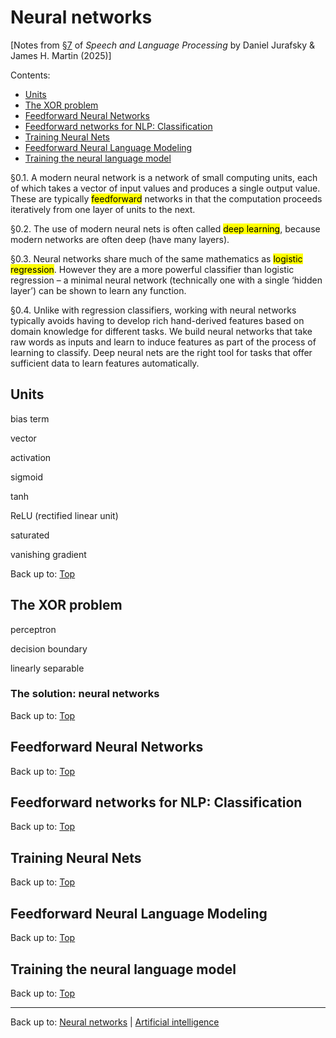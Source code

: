 # Neural networks

\[Notes from [§7](https://web.stanford.edu/~jurafsky/slp3/7.pdf) of *Speech and Language Processing* by Daniel Jurafsky & James H. Martin (2025)\]

Contents:
- [Units](#units)
- [The XOR problem](#the-xor-problem)
- [Feedforward Neural Networks](#feedforward-neural-networks)
- [Feedforward networks for NLP: Classification](#feedforward-networks-for-nlp-classification)
- [Training Neural Nets](#training-neural-nets)
- [Feedforward Neural Language Modeling](#feedforward-neural-language-modeling)
- [Training the neural language model](#training-the-neural-language-model)

§0.1. A modern neural network is a network of small computing units, each of which takes a vector of input values and produces a single output value. These are typically <mark>feedforward</mark> networks in that the computation proceeds iteratively from one layer of units to the next. 

§0.2. The use of modern neural nets is often called <mark>deep learning</mark>, because modern networks are often deep (have many layers).

§0.3. Neural networks share much of the same mathematics as <mark>logistic regression</mark>. However they are a more powerful classifier than logistic regression – a minimal neural network (technically one with a single ‘hidden layer’) can be shown to learn any function.

§0.4. Unlike with regression classifiers, working with neural networks typically avoids having to develop rich hand-derived features based on domain knowledge for different tasks. We build neural networks that take raw words as inputs and learn to induce features as part of the process of learning to classify. Deep neural nets are the right tool for tasks that offer sufficient data to learn features automatically.

## Units

bias term

vector

activation

sigmoid

tanh

ReLU (rectified linear unit)

saturated

vanishing gradient

Back up to: [Top](#)

## The XOR problem

perceptron

decision boundary

linearly separable

### The solution: neural networks

Back up to: [Top](#)

## Feedforward Neural Networks

Back up to: [Top](#)

## Feedforward networks for NLP: Classification

Back up to: [Top](#)

## Training Neural Nets

Back up to: [Top](#)

## Feedforward Neural Language Modeling

Back up to: [Top](#)

## Training the neural language model

Back up to: [Top](#)

----

Back up to: [Neural networks](index.md) | [Artificial intelligence](../index.md)

